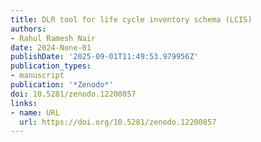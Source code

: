 ```yaml
---
title: DLR tool for life cycle inventory schema (LCIS)
authors:
- Rahul Ramesh Nair
date: 2024-None-01
publishDate: '2025-09-01T11:49:53.979956Z'
publication_types:
- manuscript
publication: '*Zenodo*'
doi: 10.5281/zenodo.12200857
links:
- name: URL
  url: https://doi.org/10.5281/zenodo.12200857
---
```

